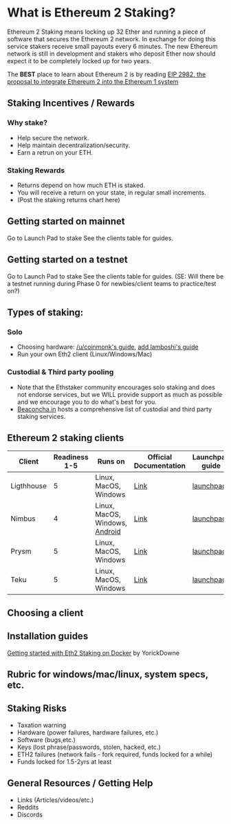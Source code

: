 # What is Ethereum 2 Staking?

Ethereum 2 Staking means locking up 32 Ether and running a piece of software that secures the Ethereum 2 network. In exchange for doing this service stakers receive small payouts every 6 minutes. The new Ethereum network is still in development and stakers who deposit Ether now should expect it to be completely locked up for two years.

The **BEST** place to learn about Ethereum 2 is by reading [EIP 2982, the proposal to integrate Ethereum 2 into the Ethereum 1 system](https://github.com/ethereum/EIPs/blob/5dc1b8ddd645af01c81da8817b6bcc8ff883b9d6/EIPS/eip-2982.md)

## Staking Incentives / Rewards 
### Why stake? 
- Help secure the network. 
- Help maintain decentralization/security. 
- Earn a retrun on your ETH.

### Staking Rewards
- Returns depend on how much ETH is staked.
- You will receive a return on your state, in regular small increments.
- (Post the staking returns chart here)

## Getting started on mainnet
Go to Launch Pad to stake
See the clients table for guides.

## Getting started on a testnet
Go to Launch Pad to stake
See the clients table for guides.
(SE: Will there be a testnet running during Phase 0 for newbies/client teams to practice/test on?)

## Types of staking:
### Solo
- Choosing hardware: [/u/coinmonk's guide](https://medium.com/coinmonks/what-hardware-for-an-ethereum-2-0-validator-e8f5f89de43e), [add lamboshi's guide]()
- Run your own Eth2 client (Linux/Windows/Mac)
### Custodial & Third party pooling
- Note that the Ethstaker community encourages solo staking and does not endorse services, but we WILL provide support as much as possible and we encourage you to do what's best for you.
- [Beaconcha.in](https://beaconcha.in/stakingServices) hosts a comprehensive list of custodial and third party staking services.


## Ethereum 2 staking clients

|Client|Readiness 1-5|Runs on|Official Documentation|Launchpad guide|Complete guide|Video|
|---|---|---|---|---|---|---|
|Ligthhouse| 5 | Linux, MacOS, Windows | [Link](https://lighthouse-book.sigmaprime.io/) | [launchpad](https://launchpad.ethereum.org/lighthouse) | somer? | somer?  |
|Nimbus| 4 | Linux, MacOS, Windows, [Android](https://our.status.im/building-nimbus-on-android/) | [Link](https://status-im.github.io/nim-beacon-chain/) | [launchpad](https://launchpad.ethereum.org/nimbus) |  |  |
|Prysm| 5 | Linux, MacOS, Windows | [Link](https://docs.prylabs.network/docs/) | [launchpad](https://launchpad.ethereum.org/prysm) |  |  |
|Teku| 5 | Linux, MacOS, Windows | [Link](https://docs.teku.pegasys.tech/en/latest/) | [launchpad](https://launchpad.ethereum.org/teku) |  |  |

## Choosing a client

## Installation guides

[Getting started with Eth2 Staking on Docker](https://www.youtube.com/watch?v=YxrsJO4Wra8) by YorickDowne

## Rubric for windows/mac/linux, system specs, etc.

## Staking Risks
- Taxation warning
- Hardware (power failures, hardware failures, etc.)
- Software (bugs,etc.)
- Keys (lost phrase/passwords, stolen, hacked, etc.)
- ETH2 failures (network fails - fork required, funds locked for a while)
- Funds locked for 1.5-2yrs at least

## General Resources / Getting Help
- Links (Articles/videos/etc.)
- Reddits
- Discords
